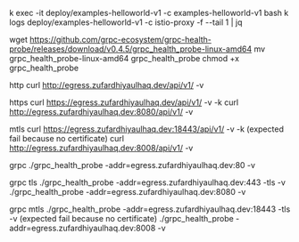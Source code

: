k exec -it deploy/examples-helloworld-v1 -c examples-helloworld-v1 bash
k logs deploy/examples-helloworld-v1 -c istio-proxy -f --tail 1 | jq

wget https://github.com/grpc-ecosystem/grpc-health-probe/releases/download/v0.4.5/grpc_health_probe-linux-amd64
mv grpc_health_probe-linux-amd64 grpc_health_probe
chmod +x grpc_health_probe

http
curl http://egress.zufardhiyaulhaq.dev/api/v1/ -v

https
curl https://egress.zufardhiyaulhaq.dev/api/v1/ -v -k
curl http://egress.zufardhiyaulhaq.dev:8080/api/v1/ -v

mtls
curl https://egress.zufardhiyaulhaq.dev:18443/api/v1/ -v -k (expected fail because no certificate)
curl http://egress.zufardhiyaulhaq.dev:8008/api/v1/ -v

grpc
./grpc_health_probe -addr=egress.zufardhiyaulhaq.dev:80 -v 

grpc tls
./grpc_health_probe -addr=egress.zufardhiyaulhaq.dev:443 -tls -v 
./grpc_health_probe -addr=egress.zufardhiyaulhaq.dev:8080 -v 

grpc mtls
./grpc_health_probe -addr=egress.zufardhiyaulhaq.dev:18443 -tls -v (expected fail because no certificate)
./grpc_health_probe -addr=egress.zufardhiyaulhaq.dev:8008 -v 
